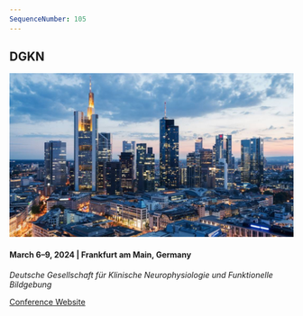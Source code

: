 ```yaml
---
SequenceNumber: 105
---
```


## DGKN 

![Frankfurt am Main](/assets/images/frankfurt.jpg 'Frankfurt am Main')

#### March 6–9, 2024 | Frankfurt am Main, Germany

*Deutsche Gesellschaft für Klinische Neurophysiologie und Funktionelle Bildgebung*

[Conference Website](https://www.kongress-dgkn.de/en)
